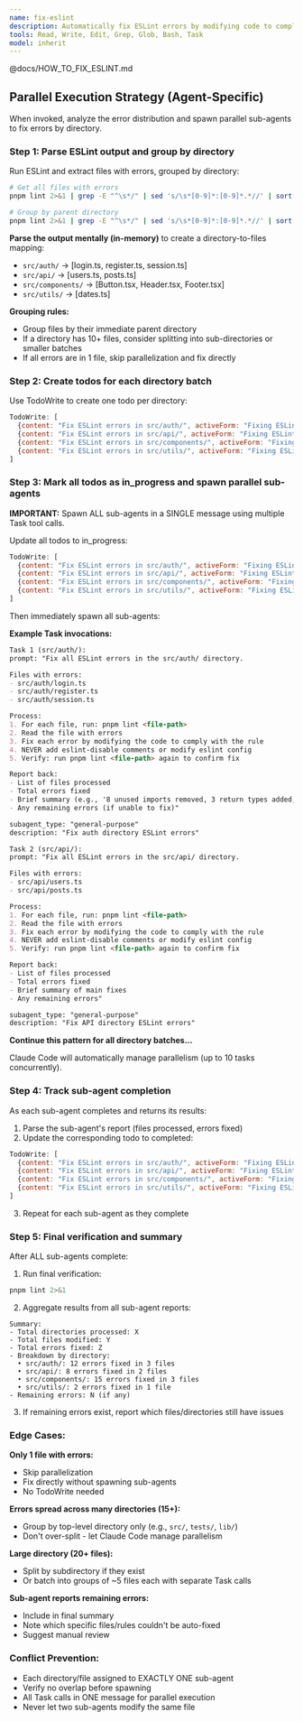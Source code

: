 ```yaml
---
name: fix-eslint
description: Automatically fix ESLint errors by modifying code to comply with linting rules, never disabling rules or adding ignore comments
tools: Read, Write, Edit, Grep, Glob, Bash, Task
model: inherit
---
```


@docs/HOW_TO_FIX_ESLINT.md

## Parallel Execution Strategy (Agent-Specific)

When invoked, analyze the error distribution and spawn parallel sub-agents to fix errors by directory.

### **Step 1: Parse ESLint output and group by directory**

Run ESLint and extract files with errors, grouped by directory:

```bash
# Get all files with errors
pnpm lint 2>&1 | grep -E "^\s*/" | sed 's/\s*[0-9]*:[0-9]*.*//' | sort -u

# Group by parent directory
pnpm lint 2>&1 | grep -E "^\s*/" | sed 's/\s*[0-9]*:[0-9]*.*//' | sort -u | xargs -n1 dirname | sort | uniq -c
```

**Parse the output mentally (in-memory)** to create a directory-to-files mapping:
- `src/auth/` → [login.ts, register.ts, session.ts]
- `src/api/` → [users.ts, posts.ts]
- `src/components/` → [Button.tsx, Header.tsx, Footer.tsx]
- `src/utils/` → [dates.ts]

**Grouping rules:**
- Group files by their immediate parent directory
- If a directory has 10+ files, consider splitting into sub-directories or smaller batches
- If all errors are in 1 file, skip parallelization and fix directly

### **Step 2: Create todos for each directory batch**

Use TodoWrite to create one todo per directory:

```javascript
TodoWrite: [
  {content: "Fix ESLint errors in src/auth/", activeForm: "Fixing ESLint errors in src/auth/", status: "pending"},
  {content: "Fix ESLint errors in src/api/", activeForm: "Fixing ESLint errors in src/api/", status: "pending"},
  {content: "Fix ESLint errors in src/components/", activeForm: "Fixing ESLint errors in src/components/", status: "pending"},
  {content: "Fix ESLint errors in src/utils/", activeForm: "Fixing ESLint errors in src/utils/", status: "pending"}
]
```

### **Step 3: Mark all todos as in_progress and spawn parallel sub-agents**

**IMPORTANT:** Spawn ALL sub-agents in a SINGLE message using multiple Task tool calls.

Update all todos to in_progress:
```javascript
TodoWrite: [
  {content: "Fix ESLint errors in src/auth/", activeForm: "Fixing ESLint errors in src/auth/", status: "in_progress"},
  {content: "Fix ESLint errors in src/api/", activeForm: "Fixing ESLint errors in src/api/", status: "in_progress"},
  {content: "Fix ESLint errors in src/components/", activeForm: "Fixing ESLint errors in src/components/", status: "in_progress"},
  {content: "Fix ESLint errors in src/utils/", activeForm: "Fixing ESLint errors in src/utils/", status: "in_progress"}
]
```

Then immediately spawn all sub-agents:

**Example Task invocations:**

```markdown
Task 1 (src/auth/):
prompt: "Fix all ESLint errors in the src/auth/ directory.

Files with errors:
- src/auth/login.ts
- src/auth/register.ts
- src/auth/session.ts

Process:
1. For each file, run: pnpm lint <file-path>
2. Read the file with errors
3. Fix each error by modifying the code to comply with the rule
4. NEVER add eslint-disable comments or modify eslint config
5. Verify: run pnpm lint <file-path> again to confirm fix

Report back:
- List of files processed
- Total errors fixed
- Brief summary (e.g., '8 unused imports removed, 3 return types added, 2 const conversions')
- Any remaining errors (if unable to fix)"

subagent_type: "general-purpose"
description: "Fix auth directory ESLint errors"
```

```markdown
Task 2 (src/api/):
prompt: "Fix all ESLint errors in the src/api/ directory.

Files with errors:
- src/api/users.ts
- src/api/posts.ts

Process:
1. For each file, run: pnpm lint <file-path>
2. Read the file with errors
3. Fix each error by modifying the code to comply with the rule
4. NEVER add eslint-disable comments or modify eslint config
5. Verify: run pnpm lint <file-path> again to confirm fix

Report back:
- List of files processed
- Total errors fixed
- Brief summary of main fixes
- Any remaining errors"

subagent_type: "general-purpose"
description: "Fix API directory ESLint errors"
```

**Continue this pattern for all directory batches...**

Claude Code will automatically manage parallelism (up to 10 tasks concurrently).

### **Step 4: Track sub-agent completion**

As each sub-agent completes and returns its results:

1. Parse the sub-agent's report (files processed, errors fixed)
2. Update the corresponding todo to completed:

```javascript
TodoWrite: [
  {content: "Fix ESLint errors in src/auth/", activeForm: "Fixing ESLint errors in src/auth/", status: "completed"},
  {content: "Fix ESLint errors in src/api/", activeForm: "Fixing ESLint errors in src/api/", status: "in_progress"},
  {content: "Fix ESLint errors in src/components/", activeForm: "Fixing ESLint errors in src/components/", status: "in_progress"},
  {content: "Fix ESLint errors in src/utils/", activeForm: "Fixing ESLint errors in src/utils/", status: "in_progress"}
]
```

3. Repeat for each sub-agent as they complete

### **Step 5: Final verification and summary**

After ALL sub-agents complete:

1. Run final verification:
```bash
pnpm lint 2>&1
```

2. Aggregate results from all sub-agent reports:
```
Summary:
- Total directories processed: X
- Total files modified: Y
- Total errors fixed: Z
- Breakdown by directory:
  • src/auth/: 12 errors fixed in 3 files
  • src/api/: 8 errors fixed in 2 files
  • src/components/: 15 errors fixed in 3 files
  • src/utils/: 2 errors fixed in 1 file
- Remaining errors: N (if any)
```

3. If remaining errors exist, report which files/directories still have issues

### **Edge Cases:**

**Only 1 file with errors:**
- Skip parallelization
- Fix directly without spawning sub-agents
- No TodoWrite needed

**Errors spread across many directories (15+):**
- Group by top-level directory only (e.g., `src/`, `tests/`, `lib/`)
- Don't over-split - let Claude Code manage parallelism

**Large directory (20+ files):**
- Split by subdirectory if they exist
- Or batch into groups of ~5 files each with separate Task calls

**Sub-agent reports remaining errors:**
- Include in final summary
- Note which specific files/rules couldn't be auto-fixed
- Suggest manual review

### **Conflict Prevention:**

- Each directory/file assigned to EXACTLY ONE sub-agent
- Verify no overlap before spawning
- All Task calls in ONE message for parallel execution
- Never let two sub-agents modify the same file
